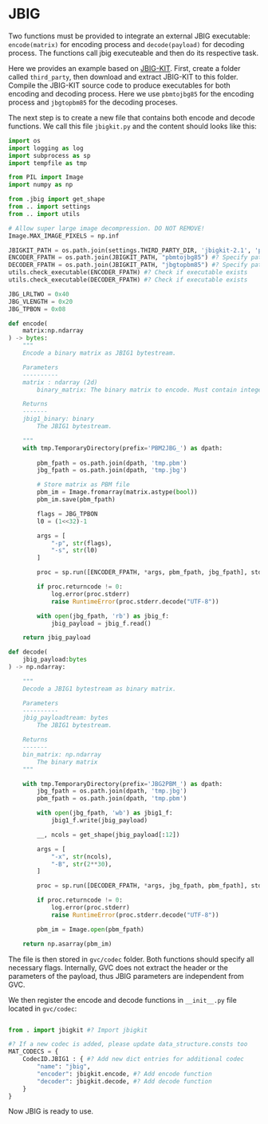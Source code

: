 # JBIG

Two functions must be provided to integrate an external JBIG executable: `encode(matrix)` for encoding process and `decode(payload)` for decoding process.
The functions call jbig executeable and then do its respective task.

Here we provides an example based on [JBIG-KIT](https://www.cl.cam.ac.uk/~mgk25/jbigkit/).
First, create a folder called `third_party`, then download and extract JBIG-KIT to this folder.
Compile the JBIG-KIT source code to produce executables for both encoding and decoding process.
Here we use `pbmtojbg85` for the encoding process and `jbgtopbm85` for the decoding proceses.

The next step is to create a new file that contains both encode and decode functions.
We call this file `jbigkit.py` and the content should looks like this:

```python
import os
import logging as log
import subprocess as sp
import tempfile as tmp

from PIL import Image
import numpy as np

from .jbig import get_shape
from .. import settings
from .. import utils

# Allow super large image decompression. DO NOT REMOVE!
Image.MAX_IMAGE_PIXELS = np.inf

JBIGKIT_PATH = os.path.join(settings.THIRD_PARTY_DIR, 'jbigkit-2.1', 'pbmtools')
ENCODER_FPATH = os.path.join(JBIGKIT_PATH, "pbmtojbg85") #? Specify path to encoder
DECODER_FPATH = os.path.join(JBIGKIT_PATH, "jbgtopbm85") #? Specify path to decoder
utils.check_executable(ENCODER_FPATH) #? Check if executable exists
utils.check_executable(DECODER_FPATH) #? Check if executable exists

JBG_LRLTWO = 0x40
JBG_VLENGTH = 0x20
JBG_TPBON = 0x08

def encode(
    matrix:np.ndarray
) -> bytes:
    """
    Encode a binary matrix as JBIG1 bytestream.

    Parameters
    ----------
    matrix : ndarray (2d)
        binary_matrix: The binary matrix to encode. Must contain integers equal to 0 or 1

    Returns
    -------
    jbig1_binary: binary
        The JBIG1 bytestream.

    """
    with tmp.TemporaryDirectory(prefix='PBM2JBG_') as dpath:
        
        pbm_fpath = os.path.join(dpath, 'tmp.pbm')
        jbg_fpath = os.path.join(dpath, 'tmp.jbg')

        # Store matrix as PBM file
        pbm_im = Image.fromarray(matrix.astype(bool))
        pbm_im.save(pbm_fpath)

        flags = JBG_TPBON
        l0 = (1<<32)-1

        args = [
            "-p", str(flags),
            "-s", str(l0)
        ]

        proc = sp.run([ENCODER_FPATH, *args, pbm_fpath, jbg_fpath], stdout=sp.PIPE, stderr=sp.PIPE)

        if proc.returncode != 0:
            log.error(proc.stderr)
            raise RuntimeError(proc.stderr.decode("UTF-8"))

        with open(jbg_fpath, 'rb') as jbig_f:
            jbig_payload = jbig_f.read()

    return jbig_payload

def decode(
    jbig_payload:bytes
) -> np.ndarray:

    """
    Decode a JBIG1 bytestream as binary matrix.

    Parameters
    ----------
    jbig_payloadtream: bytes
        The JBIG1 bytestream.

    Returns
    -------
    bin_matrix: np.ndarray
        The binary matrix
    """

    with tmp.TemporaryDirectory(prefix='JBG2PBM_') as dpath:
        jbg_fpath = os.path.join(dpath, 'tmp.jbg')
        pbm_fpath = os.path.join(dpath, 'tmp.pbm')

        with open(jbg_fpath, 'wb') as jbig1_f:
            jbig1_f.write(jbig_payload)

        __, ncols = get_shape(jbig_payload[:12])

        args = [
            "-x", str(ncols),
            "-B", str(2**30),
        ]

        proc = sp.run([DECODER_FPATH, *args, jbg_fpath, pbm_fpath], stdout=sp.PIPE, stderr=sp.PIPE)

        if proc.returncode != 0:
            log.error(proc.stderr)
            raise RuntimeError(proc.stderr.decode("UTF-8"))

        pbm_im = Image.open(pbm_fpath)

    return np.asarray(pbm_im)
```
The file is then stored in `gvc/codec` folder. 
Both functions should specify all necessary flags. 
Internally, GVC does not extract the header or the parameters of the payload, thus JBIG parameters are independent from GVC.

We then register the encode and decode functions in `__init__.py` file located in `gvc/codec`:

```python

from . import jbigkit #? Import jbigkit

#? If a new codec is added, please update data_structure.consts too
MAT_CODECS = {
    CodecID.JBIG1 : { #? Add new dict entries for additional codec
        "name": "jbig",
        "encoder": jbigkit.encode, #? Add encode function
        "decoder": jbigkit.decode, #? Add decode function
    }
}
```

Now JBIG is ready to use.


